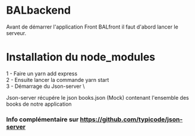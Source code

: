 # BALbackend
 Avant de démarrer l'application Front BALfront il faut
 d'abord lancer le serveur.

# Installation du node_modules 
 1  - Faire un yarn add express\
 2  - Ensuite lancer la commande yarn start\
 3  - Démarrage du Json-server \

 Json-server récupére le json books.json (Mock) contenant l'ensemble des
 books de notre application

### Info complémentaire sur https://github.com/typicode/json-server